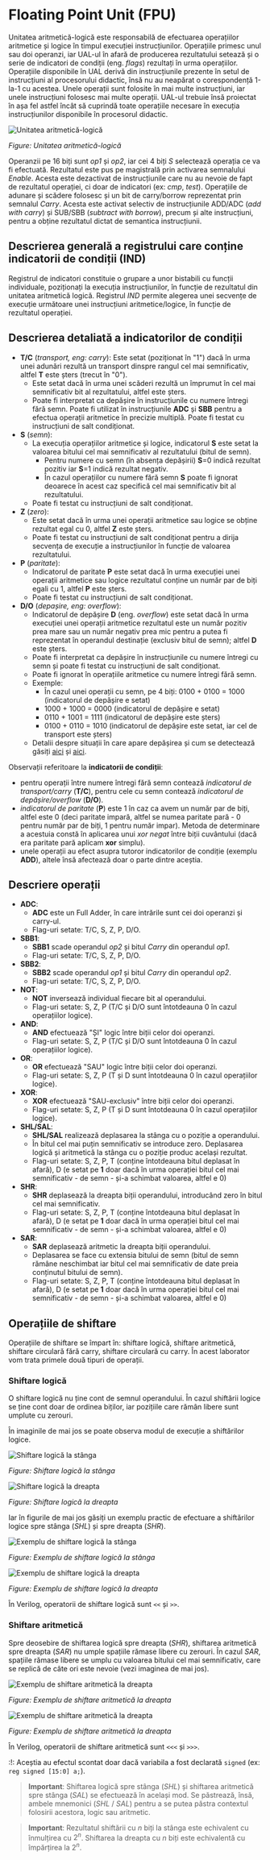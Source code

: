 # Floating Point Unit (FPU)

Unitatea aritmetică-logică este responsabilă de efectuarea operațiilor aritmetice și logice în timpul execuției instrucțiunilor. Operațiile primesc unul sau doi operanzi, iar UAL-ul în afară de producerea rezultatului setează și o serie de indicatori de condiții (eng. *flags*) rezultați în urma operațiilor. Operațiile disponibile în UAL derivă din instrucțiunile prezente în setul de instrucțiuni al procesorului didactic, însă nu au neapărat o corespondență 1-la-1 cu acestea. Unele operații sunt folosite în mai multe instrucțiuni, iar unele instrucțiuni folosesc mai multe operații. UAL-ul trebuie însă proiectat în așa fel astfel încât să cuprindă toate operațiile necesare în execuția instrucțiunilor disponibile în procesorul didactic.

![Unitatea aritmetică-logică](../media/fig_ual.png)

_Figure: Unitatea aritmetică-logică_

Operanzii pe 16 biți sunt *op1* și *op2*, iar cei 4 biți *S* selectează operația ce va fi efectuată. Rezultatul este pus pe magistrală prin activarea semnalului *Enable*. Acesta este dezactivat de instrucțiunile care nu au nevoie de fapt de rezultatul operației, ci doar de indicatori (ex: *cmp*, *test*). Operațiile de adunare și scădere folosesc și un bit de carry/borrow reprezentat prin semnalul *Carry*. Acesta este activat selectiv de instrucțiunile ADD/ADC (*add with carry*) și SUB/SBB (*subtract with borrow*), precum și alte instrucțiuni, pentru a obține rezultatul dictat de semantica instrucțiunii.

## Descrierea generală a registrului care conține indicatorii de condiții (IND)

Registrul de indicatori constituie o grupare a unor bistabili cu funcții individuale, poziționați la execuția instrucțiunilor, în funcție de rezultatul din unitatea aritmetică logică. Registrul *IND* permite alegerea unei secvențe de execuție următoare unei instrucțiuni aritmetice/logice, în funcție de rezultatul operației.

## Descrierea detaliată a indicatorilor de condiții

* **T/C** (*transport, eng: carry*): Este setat (poziționat în "1") dacă în urma unei adunări rezultă un transport dinspre rangul cel mai semnificativ, altfel **T** este șters (trecut în "0").
  * Este setat dacă în urma unei scăderi rezultă un împrumut în cel mai semnificativ bit al rezultatului, altfel este șters.
  * Poate fi interpretat ca depășire în instrucțiunile cu numere întregi fără semn. Poate fi utilizat în instrucțiunile **ADC** și **SBB** pentru a efectua operații aritmetice în precizie multiplă. Poate fi testat cu instrucțiuni de salt condiționat.
* **S** (*semn*):
  * La execuția operațiilor aritmetice și logice, indicatorul **S** este setat la valoarea bitului cel mai semnificativ al rezultatului (bitul de semn).
    * Pentru numere cu semn (în absența depășirii) **S**=0 indică rezultat pozitiv iar **S**=1 indică rezultat negativ.
    * În cazul operațiilor cu numere fără semn **S** poate fi ignorat deoarece în acest caz specifică cel mai semnificativ bit al rezultatului.
  * Poate fi testat cu instrucțiuni de salt condiționat.
* **Z** (*zero*):
  * Este setat dacă în urma unei operații aritmetice sau logice se obține rezultat egal cu 0, altfel **Z** este șters.
  * Poate fi testat cu instrucțiuni de salt condiționat pentru a dirija secvența de execuție a instrucțiunilor în funcție de valoarea rezultatului.
* **P** (*paritate*):
  * Indicatorul de paritate **P** este setat dacă în urma execuției unei operații aritmetice sau logice rezultatul conține un număr par de biți egali cu 1, altfel **P** este șters.
  * Poate fi testat cu instrucțiuni de salt condiționat.
* **D/O** (*depașire, eng: overflow*):
  * Indicatorul de depășire **D** (eng. *overflow*) este setat dacă în urma execuției unei operații aritmetice rezultatul este un număr pozitiv prea mare sau un număr negativ prea mic pentru a putea fi reprezentat în operandul destinație (exclusiv bitul de semn); altfel **D** este șters.
  * Poate fi interpretat ca depășire în instrucțiunile cu numere întregi cu semn și poate fi testat cu instrucțiuni de salt condiționat.
  * Poate fi ignorat în operațiile aritmetice cu numere întregi fără semn.
  * Exemple:
    * În cazul unei operații cu semn, pe 4 biți: 0100 + 0100 = 1000 (indicatorul de depășire e setat)
    * 1000 + 1000 = 0000 (indicatorul de depășire e setat)
    * 0110 + 1001 = 1111 (indicatorul de depășire este șters)
    * 0100 + 0110 = 1010 (indicatorul de depășire este setat, iar cel de transport este șters)
  * Detalii despre situații în care apare depășirea și cum se detectează găsiți [aici](http://teaching.idallen.com/dat2343/10f/notes/040_overflow.txt) și [aici](http://www.allaboutcircuits.com/vol_4/chpt_2/5.html).

Observații referitoare la **indicatorii de condiții**:
* pentru operații între numere întregi fără semn contează *indicatorul de transport/carry* (**T/C**), pentru cele cu semn contează *indicatorul de depășire/overflow* (**D/O**).
* *indicatorul de paritate* (**P**) este 1 în caz ca avem un număr par de biți, altfel este 0 (deci paritate impară, altfel se numea paritate pară - 0 pentru număr par de biți, 1 pentru număr impar). Metoda de determinare a acestuia constă în aplicarea unui *xor negat* între biții cuvântului (dacă era paritate pară aplicam **xor** simplu).
* unele operații au efect asupra tutoror indicatorilor de condiție (exemplu **ADD**), altele însă afectează doar o parte dintre aceștia.

## Descriere operații

* **ADC**:
  * **ADC** este un Full Adder, în care intrările sunt cei doi operanzi și carry-ul.
  * Flag-uri setate: T/C, S, Z, P, D/O.
* **SBB1**:
  * **SBB1** scade operandul *op2* și bitul *Carry* din operandul *op1*.
  * Flag-uri setate: T/C, S, Z, P, D/O.
* **SBB2**:
  * **SBB2** scade operandul *op1* și bitul *Carry* din operandul *op2*.
  * Flag-uri setate: T/C, S, Z, P, D/O.
* **NOT**:
  * **NOT** inversează individual fiecare bit al operandului.
  * Flag-uri setate: S, Z, P (T/C și D/O sunt întotdeauna 0 în cazul operațiilor logice).
* **AND**:
  * **AND** efectuează "ȘI" logic între biții celor doi operanzi.
  * Flag-uri setate: S, Z, P (T/C și D/O sunt întotdeauna 0 în cazul operațiilor logice).
* **OR**:
  * **OR** efectuează "SAU" logic între biții celor doi operanzi.
  * Flag-uri setate: S, Z, P (T și D sunt întotdeauna 0 în cazul operațiilor logice).
* **XOR**:
  * **XOR** efectuează "SAU-exclusiv" între biții celor doi operanzi.
  * Flag-uri setate: S, Z, P (T și D sunt întotdeauna 0 în cazul operațiilor logice).
* **SHL/SAL**:
  * **SHL/SAL** realizează deplasarea la stânga cu o poziție a operandului.
  * În bitul cel mai puțin semnificativ se introduce zero. Deplasarea logică și aritmetică la stânga cu o poziție produc același rezultat.
  * Flag-uri setate: S, Z, P, T (conține întotdeauna bitul deplasat în afară), D (e setat pe **1** doar dacă în urma operației bitul cel mai semnificativ - de semn - și-a schimbat valoarea, altfel e 0)
* **SHR**:
  * **SHR** deplasează la dreapta biții operandului, introducând zero în bitul cel mai semnificativ.
  * Flag-uri setate: S, Z, P, T (conține întotdeauna bitul deplasat în afară), D (e setat pe **1** doar dacă în urma operației bitul cel mai semnificativ - de semn - și-a schimbat valoarea, altfel e 0)
* **SAR**:
  * **SAR** deplasează aritmetic la dreapta biții operandului.
  * Deplasarea se face cu extensia bitului de semn (bitul de semn rămâne neschimbat iar bitul cel mai semnificativ de date preia conținutul bitului de semn).
  * Flag-uri setate: S, Z, P, T (conține întotdeauna bitul deplasat în afară), D (e setat pe **1** doar dacă în urma operației bitul cel mai semnificativ - de semn - și-a schimbat valoarea, altfel e 0)

## Operațiile de shiftare

Operațiile de shiftare se împart în: shiftare logică, shiftare aritmetică, shiftare circulară fără carry, shiftare circulară cu carry. În acest laborator vom trata primele două tipuri de operații.

### Shiftare logică

O shiftare logică nu ține cont de semnul operandului. În cazul shiftării logice se ține cont doar de ordinea biților, iar pozițiile care rămân libere sunt umplute cu zerouri.

În imaginile de mai jos se poate observa modul de execuție a shiftărilor logice.

![Shiftare logică la stânga](../media/shl.png?200)

_Figure: Shiftare logică la stânga_

![Shiftare logică la dreapta](../media/shr.png?200)

_Figure: Shiftare logică la dreapta_

Iar în figurile de mai jos găsiți un exemplu practic de efectuare a shiftărilor logice spre stânga (*SHL*) și spre dreapta (*SHR*).

![Exemplu de shiftare logică la stânga](../media/shl_sal_example.png?200)

_Figure: Exemplu de shiftare logică la stânga_

![Exemplu de shiftare logică la dreapta](../media/shr_example.png?200)

_Figure: Exemplu de shiftare logică la dreapta_

În Verilog, operatorii de shiftare logică sunt `<<` și `>>`.

### Shiftare aritmetică

Spre deosebire de shiftarea logică spre dreapta (*SHR*), shiftarea aritmetică spre dreapta (*SAR*) nu umple spațiile rămase libere cu zerouri. În cazul *SAR*, spațiile rămase libere se umplu cu valoarea bitului cel mai semnificativ, care se replică de câte ori este nevoie (vezi imaginea de mai jos).

![Exemplu de shiftare aritmetică la dreapta](../media/sar.png?200)

_Figure: Exemplu de shiftare aritmetică la dreapta_

![Exemplu de shiftare aritmetică la dreapta](../media/sar_2.png?200)

_Figure: Exemplu de shiftare aritmetică la dreapta_

În Verilog, operatorii de shiftare aritmetică sunt `<<<` și `>>>`.

:!: Aceștia au efectul scontat doar dacă variabila a fost declarată `signed` (ex: `reg signed [15:0] a;`).

> **Important**: Shiftarea logică spre stânga (*SHL*) și shiftarea aritmetică spre stânga (*SAL*) se efectuează în același mod. Se păstrează, însă, ambele mnemonici (*SHL* / *SAL*) pentru a se putea păstra contextul folosirii acestora, logic sau aritmetic.

> **Important**: Rezultatul shiftării cu *n* biți la stânga este echivalent cu înmulțirea cu $2^n$. Shiftarea la dreapta cu *n* biți este echivalentă cu împărțirea la $2^n$.
